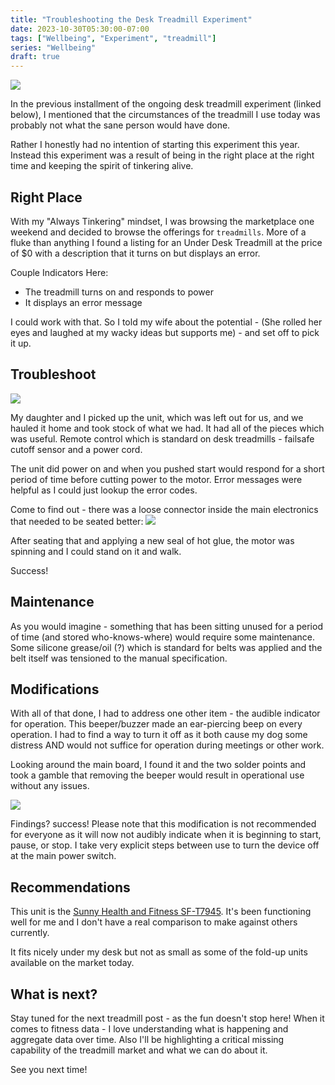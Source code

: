 ```yaml
---
title: "Troubleshooting the Desk Treadmill Experiment"
date: 2023-10-30T05:30:00-07:00
tags: ["Wellbeing", "Experiment", "treadmill"]
series: "Wellbeing"
draft: true
---
```


![](/images/underdesk.jpg)

In the previous installment of the ongoing desk treadmill experiment (linked below), I mentioned that the circumstances of the treadmill I use today was probably not what the sane person would have done.

Rather I honestly had no intention of starting this experiment this year. Instead this experiment was a result of being in the right place at the right time and keeping the spirit of tinkering alive.

## Right Place

With my "Always Tinkering" mindset, I was browsing the marketplace one weekend and decided to browse the offerings for `treadmills`. More of a fluke than anything I found a listing for an Under Desk Treadmill at the price of $0 with a description that it turns on but displays an error.

Couple Indicators Here:
- The treadmill turns on and responds to power
- It displays an error message

I could work with that. So I told my wife about the potential - (She rolled her eyes and laughed at my wacky ideas but supports me) - and set off to pick it up.

## Troubleshoot

![](/images/truck-bed-treadmill.jpg)

My daughter and I picked up the unit, which was left out for us, and we hauled it home and took stock of what we had. It had all of the pieces which was useful. Remote control which is standard on desk treadmills - failsafe cutoff sensor and a power cord.

The unit did power on and when you pushed start would respond for a short period of time before cutting power to the motor. Error messages were helpful as I could just lookup the error codes.

Come to find out - there was a loose connector inside the main electronics that needed to be seated better:
![](/images/treadmill-connector.jpg)

After seating that and applying a new seal of hot glue, the motor was spinning and I could stand on it and walk. 

Success!

## Maintenance

As you would imagine - something that has been sitting unused for a period of time (and stored who-knows-where) would require some maintenance. Some silicone grease/oil (?) which is standard for belts was applied and the belt itself was tensioned to the manual specification.

## Modifications

With all of that done, I had to address one other item - the audible indicator for operation. This beeper/buzzer made an ear-piercing beep on every operation. I had to find a way to turn it off as it both cause my dog some distress AND would not suffice for operation during meetings or other work.

Looking around the main board, I found it and the two solder points and took a gamble that removing the beeper would result in operational use without any issues.

![](/images/treadmill-beeper.jpg)

Findings? success! Please note that this modification is not recommended for everyone as it will now not audibly indicate when it is beginning to start, pause, or stop. I take very explicit steps between use to turn the device off at the main power switch.

## Recommendations

This unit is the [Sunny Health and Fitness SF-T7945](https://sunnyhealthfitness.com/products/walkstation-slim-flat-treadmill-for-under-desk-and-home-sf-t7945). It's been functioning well for me and I don't have a real comparison to make against others currently. 

It fits nicely under my desk but not as small as some of the fold-up units available on the market today. 

## What is next?

Stay tuned for the next treadmill post - as the fun doesn't stop here! When it comes to fitness data - I love understanding what is happening and aggregate data over time. Also I'll be highlighting a critical missing capability of the treadmill market and what we can do about it.

See you next time!

